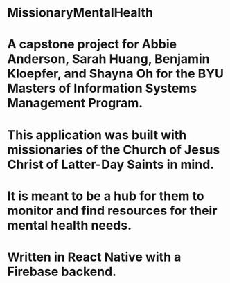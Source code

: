 # MissionaryMentalHealth

# A capstone project for Abbie Anderson, Sarah Huang, Benjamin Kloepfer, and Shayna Oh for the BYU Masters of Information Systems Management Program.

# This application was built with missionaries of the Church of Jesus Christ of Latter-Day Saints in mind. 
# It is meant to be a hub for them to monitor and find resources for their mental health needs. 

# Written in React Native with a Firebase backend. 
